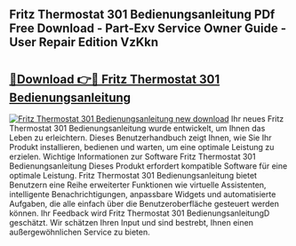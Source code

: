 ## Fritz Thermostat 301 Bedienungsanleitung PDf Free Download - Part-Exv Service Owner Guide - User Repair Edition VzKkn

# <h2><a href="http://df3k1bs.blite.top/?on=Fritz+Thermostat+301+Bedienungsanleitung">🔗Download 👉🔴 Fritz Thermostat 301 Bedienungsanleitung</a></h2>

[![Fritz Thermostat 301 Bedienungsanleitung new download](https://i.imgur.com/lujVjoI.png)](http://df3k1bs.blite.top/?on=Fritz+Thermostat+301+Bedienungsanleitung)
Ihr neues Fritz Thermostat 301 Bedienungsanleitung wurde entwickelt, um Ihnen das Leben zu erleichtern. Dieses Benutzerhandbuch zeigt Ihnen, wie Sie Ihr Produkt installieren, bedienen und warten, um eine optimale Leistung zu erzielen. Wichtige Informationen zur Software Fritz Thermostat 301 Bedienungsanleitung Dieses Produkt erfordert kompatible Software für eine optimale Leistung. Fritz Thermostat 301 Bedienungsanleitung bietet Benutzern eine Reihe erweiterter Funktionen wie virtuelle Assistenten, intelligente Benachrichtigungen, anpassbare Widgets und automatisierte Aufgaben, die alle einfach über die Benutzeroberfläche gesteuert werden können. Ihr Feedback wird Fritz Thermostat 301 BedienungsanleitungD geschätzt. Wir schätzen Ihren Input und sind bestrebt, Ihnen einen außergewöhnlichen Service zu bieten.
